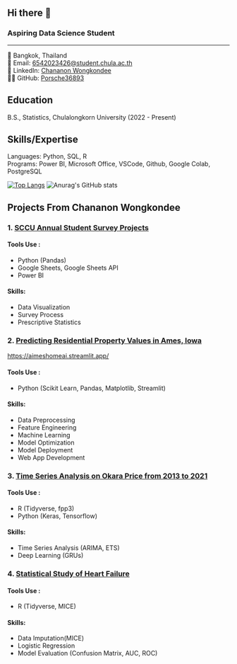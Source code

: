 ## Hi there 👋

<!--
**Porsche36893/Porsche36893** is a ✨ _special_ ✨ repository because its `README.md` (this file) appears on your GitHub profile.

Here are some ideas to get you started:

- 🔭 I’m currently working on ...
- 🌱 I’m currently learning ...
- 👯 I’m looking to collaborate on ...
- 🤔 I’m looking for help with ...
- 💬 Ask me about ...
- 📫 How to reach me: ...
- 😄 Pronouns: ...
- ⚡ Fun fact: ...
-->

### Aspiring Data Science Student 
---
📍 Bangkok, Thailand\
📧 Email: 6542023426@student.chula.ac.th\
🔗 LinkedIn: [Chananon Wongkondee](https://www.linkedin.com/in/chananon-wongkondee-124679332/)\
👨‍💻 GitHub: [Porsche36893](https://github.com/Porsche36893)

## Education
B.S., Statistics, Chulalongkorn University (2022 - Present)

## Skills/Expertise
Languages: Python, SQL, R\
Programs: Power BI, Microsoft Office, VSCode, Github, Google Colab, PostgreSQL

[![Top Langs](https://github-readme-stats.vercel.app/api/top-langs/?username=Porsche36893)](https://github.com/Porsche36893/github-readme-stats)
![Anurag's GitHub stats](https://github-readme-stats.vercel.app/api?username=Porsche36893&show_icons=true&theme=radical)

## Projects From Chananon Wongkondee
### 1. [SCCU Annual Student Survey Projects](https://github.com/Porsche36893/SCCU-Data-Department)

#### Tools Use : 
- Python (Pandas)
- Google Sheets, Google Sheets API
- Power BI
#### Skills:
- Data Visualization
- Survey Process
- Prescriptive Statistics

### 2. [Predicting Residential Property Values in Ames, Iowa](https://github.com/Porsche36893/Predicting-Residential-Property-Values-in-Aimes-Iowa)
https://aimeshomeai.streamlit.app/
#### Tools Use :
- Python (Scikit Learn, Pandas, Matplotlib, Streamlit)
#### Skills: 
- Data Preprocessing
- Feature Engineering
- Machine Learning
- Model Optimization
- Model Deployment
- Web App Development

### 3. [Time Series Analysis on Okara Price from 2013 to 2021](https://github.com/Porsche36893/Okara-Price-A-Time-Series-Analysis)
#### Tools Use :
- R (Tidyverse, fpp3)
- Python (Keras, Tensorflow)
#### Skills: 
- Time Series Analysis (ARIMA, ETS)
- Deep Learning (GRUs)

### 4. [Statistical Study of Heart Failure](https://github.com/Porsche36893/Statistical-Study-of-Heart-Failure)
#### Tools Use :
- R (Tidyverse, MICE)
#### Skills: 
- Data Imputation(MICE)
- Logistic Regression
- Model Evaluation (Confusion Matrix, AUC, ROC)

